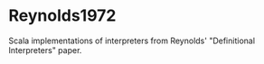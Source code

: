 # Reynolds1972

Scala implementations of interpreters from Reynolds' "Definitional Interpreters" paper.
